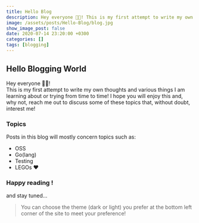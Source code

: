```yaml
---
title: Hello Blog
description: Hey everyone 👋🏻! This is my first attempt to write my own thoughts and various things I am learning about.
image: /assets/posts/Hello-Blog/blog.jpg
show_image_post: false
date: 2020-07-14 23:20:00 +0300
categories: []
tags: [blogging]
---
```


## Hello Blogging World
Hey everyone 👋🏻!  
This is my first attempt to write my own thoughts and various things I am learning about or trying from time to time! I hope you will enjoy this and, why not, reach me out to discuss some of these topics that, without doubt, interest me!

### Topics
Posts in this blog will mostly concern topics such as:
* OSS
* Go(lang)
* Testing
* LEGOs ❤

### Happy reading !
and stay tuned...

> You can choose the theme (dark or light) you prefer at the bottom left corner of the site to meet your preference!